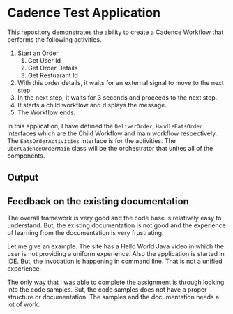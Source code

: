 # Cadence Test Application

This repository demonstrates the ability to create a Cadence Workflow that performs the following activities.

1. Start an Order
   1. Get User Id
   2. Get Order Details
   3. Get Restuarant Id
2. With this order details, it waits for an external signal to move to the next step.
3. In the next step, it waits for 3 seconds and proceeds to the next step.
4. It starts a child workflow and displays the message.
5. The Workflow ends.

In this application, I have defined the `DeliverOrder`, `HandleEatsOrder` interfaces which are the Child Workflow and 
main workflow respectively. The `EatsOrderActivities` interface is for the activities. The `UberCadenceOrderMain` class
will be the orchestrator that unites all of the components.

## Output


## Feedback on the existing documentation 

The overall framework is very good and the code base is relatively easy to understand. But, the existing documentation 
is not good and the experience of learning from the documentation is very frustrating. 

Let me give an example. The site has a Hello World Java video in which the user is not providing a uniform experience. 
Also the application is started in IDE. But, the invocation is happening in command line. That is not a unified experience.

The only way that I was able to complete the assignment is through looking into the code samples. But, the code samples
does not have a proper structure or documentation. The samples and the documentation needs a lot of work.